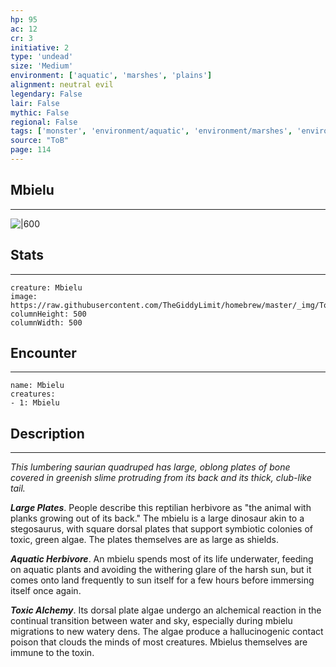 ```yaml
---
hp: 95
ac: 12
cr: 3
initiative: 2
type: 'undead'    
size: 'Medium'
environment: ['aquatic', 'marshes', 'plains']
alignment: neutral evil
legendary: False
lair: False
mythic: False
regional: False
tags: ['monster', 'environment/aquatic', 'environment/marshes', 'environment/plains']
source: "ToB"
page: 114
---
```


## Mbielu
---

![|600](https://raw.githubusercontent.com/TheGiddyLimit/homebrew/master/_img/ToB/Mbielu.webp)

## Stats
---

```statblock
creature: Mbielu
image: https://raw.githubusercontent.com/TheGiddyLimit/homebrew/master/_img/ToB/token/Mbielu.png
columnHeight: 500
columnWidth: 500
```

## Encounter
---

```encounter-table
name: Mbielu
creatures:
- 1: Mbielu
```

## Description
---
_This lumbering saurian quadruped has large, oblong plates of bone covered in greenish slime protruding from its back and its thick, club-like tail._

**_Large Plates_**. People describe this reptilian herbivore as "the animal with planks growing out of its back." The mbielu is a large dinosaur akin to a stegosaurus, with square dorsal plates that support symbiotic colonies of toxic, green algae. The plates themselves are as large as shields.

**_Aquatic Herbivore_**. An mbielu spends most of its life underwater, feeding on aquatic plants and avoiding the withering glare of the harsh sun, but it comes onto land frequently to sun itself for a few hours before immersing itself once again.

**_Toxic Alchemy_**. Its dorsal plate algae undergo an alchemical reaction in the continual transition between water and sky, especially during mbielu migrations to new watery dens. The algae produce a hallucinogenic contact poison that clouds the minds of most creatures. Mbielus themselves are immune to the toxin.







